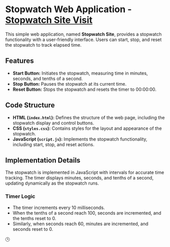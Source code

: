# Stopwatch Web Application - [Stopwatch Site Visit](https://stopwatch01306.netlify.app/)

This simple web application, named **Stopwatch Site**, provides a stopwatch functionality with a user-friendly interface. Users can start, stop, and reset the stopwatch to track elapsed time.

## Features

- **Start Button:** Initiates the stopwatch, measuring time in minutes, seconds, and tenths of a second.
- **Stop Button:** Pauses the stopwatch at its current time.
- **Reset Button:** Stops the stopwatch and resets the timer to 00:00:00.


## Code Structure

- **HTML (`index.html`):** Defines the structure of the web page, including the stopwatch display and control buttons.
- **CSS (`styles.css`):** Contains styles for the layout and appearance of the stopwatch.
- **JavaScript (`script.js`):** Implements the stopwatch functionality, including start, stop, and reset actions.

## Implementation Details

The stopwatch is implemented in JavaScript with intervals for accurate time tracking. The timer displays minutes, seconds, and tenths of a second, updating dynamically as the stopwatch runs.

### Timer Logic

- The timer increments every 10 milliseconds.
- When the tenths of a second reach 100, seconds are incremented, and the tenths reset to 0.
- Similarly, when seconds reach 60, minutes are incremented, and seconds reset to 0.

🕒
